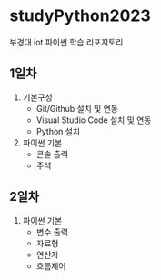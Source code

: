 # studyPython2023
부경대 iot 파이썬 학습 리포지토리


## 1일차
1. 기본구성
    - Git/Github 설치 및 연동
    - Visual Studio Code 설치 및 연동
    - Python 설치
2. 파이썬 기본
    - 콘솔 출력
    - 주석


## 2일차
1. 파이썬 기본
    - 변수 출력
    - 자료형
    - 연산자
    - 흐름제어